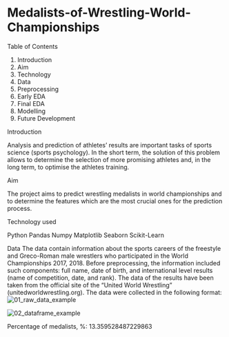 # Medalists-of-Wrestling-World-Championships

Table of Contents 
1. Introduction
2. Aim
3. Technology
3. Data
4. Preprocessing
5. Early EDA
6.  Final EDA
7. Modelling
8. Future Development

Introduction

Analysis and prediction of athletes’ results are important tasks of sports science (sports psychology). In the short term, the solution of this problem allows  to determine the selection of more promising athletes and, in the long term, to optimise the athletes training.

Aim

The project aims to predict wrestling medalists in world championships and to determine the features which are the most crucial ones for the prediction process. 

Technology used

Python
Pandas
Numpy
Matplotlib
Seaborn
Scikit-Learn

Data 
The data contain information about the sports careers of the freestyle and Greco-Roman male wrestlers who participated in the World Championships 2017, 2018. Before preprocessing, the information included such components: full name, date of birth, and international level results (name of competition, date, and rank).
The data of the results have been taken from the official site of the “United World Wrestling” (unitedworldwrestling.org).
The data were collected in the following format:
![01_raw_data_example](https://user-images.githubusercontent.com/82052288/161391241-e0ca2907-9a5f-4477-9748-48240d6c381c.jpg)


![02_dataframe_example](https://user-images.githubusercontent.com/82052288/161391213-dd9dda0e-3f19-4d1e-abc5-16b4c6baab2c.jpg)

Percentage of medalists, %: 13.359528487229863
